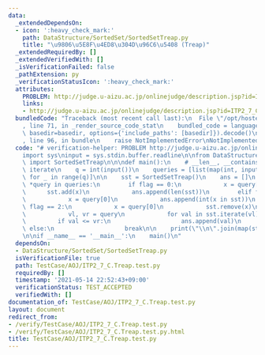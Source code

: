 ```yaml
---
data:
  _extendedDependsOn:
  - icon: ':heavy_check_mark:'
    path: DataStructure/SortedSet/SortedSetTreap.py
    title: "\u9806\u5E8F\u4ED8\u304D\u96C6\u5408 (Treap)"
  _extendedRequiredBy: []
  _extendedVerifiedWith: []
  _isVerificationFailed: false
  _pathExtension: py
  _verificationStatusIcon: ':heavy_check_mark:'
  attributes:
    PROBLEM: http://judge.u-aizu.ac.jp/onlinejudge/description.jsp?id=ITP2_7_C
    links:
    - http://judge.u-aizu.ac.jp/onlinejudge/description.jsp?id=ITP2_7_C
  bundledCode: "Traceback (most recent call last):\n  File \"/opt/hostedtoolcache/Python/3.10.2/x64/lib/python3.10/site-packages/onlinejudge_verify/documentation/build.py\"\
    , line 71, in _render_source_code_stat\n    bundled_code = language.bundle(stat.path,\
    \ basedir=basedir, options={'include_paths': [basedir]}).decode()\n  File \"/opt/hostedtoolcache/Python/3.10.2/x64/lib/python3.10/site-packages/onlinejudge_verify/languages/python.py\"\
    , line 96, in bundle\n    raise NotImplementedError\nNotImplementedError\n"
  code: "# verification-helper: PROBLEM http://judge.u-aizu.ac.jp/onlinejudge/description.jsp?id=ITP2_7_C\n\
    import sys\ninput = sys.stdin.buffer.readline\n\nfrom DataStructure.SortedSet.SortedSetTreap\
    \ import SortedSetTreap\n\n\ndef main():\n    # __len__, __contains__, add, remove,\
    \ iterate\n    q = int(input())\n    queries = [list(map(int, input().split()))\
    \ for _ in range(q)]\n\n    sst = SortedSetTreap()\n    ans = []\n    for flag,\
    \ *query in queries:\n        if flag == 0:\n            x = query[0]\n      \
    \      sst.add(x)\n            ans.append(len(sst))\n        elif flag == 1:\n\
    \            x = query[0]\n            ans.append(int(x in sst))\n        elif\
    \ flag == 2:\n            x = query[0]\n            sst.remove(x)\n        else:\n\
    \            vl, vr = query\n            for val in sst.iterate(vl):\n       \
    \         if val <= vr:\n                    ans.append(val)\n               \
    \ else:\n                    break\n\n    print(\"\\n\".join(map(str, ans)))\n\
    \n\nif __name__ == '__main__':\n    main()\n"
  dependsOn:
  - DataStructure/SortedSet/SortedSetTreap.py
  isVerificationFile: true
  path: TestCase/AOJ/ITP2_7_C.Treap.test.py
  requiredBy: []
  timestamp: '2021-05-14 22:52:43+09:00'
  verificationStatus: TEST_ACCEPTED
  verifiedWith: []
documentation_of: TestCase/AOJ/ITP2_7_C.Treap.test.py
layout: document
redirect_from:
- /verify/TestCase/AOJ/ITP2_7_C.Treap.test.py
- /verify/TestCase/AOJ/ITP2_7_C.Treap.test.py.html
title: TestCase/AOJ/ITP2_7_C.Treap.test.py
---
```

